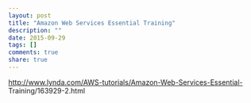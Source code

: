 ```yaml
---
layout: post
title: "Amazon Web Services Essential Training"
description: ""
date: 2015-09-29
tags: []
comments: true
share: true
---
```


http://www.lynda.com/AWS-tutorials/Amazon-Web-Services-Essential-
Training/163929-2.html

